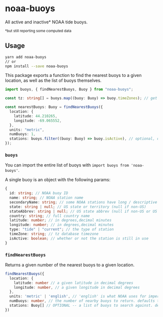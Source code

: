 # noaa-buoys

All active and inactive\* NOAA tide buoys.

<sup>\*but still reporting some computed data</sup>

## Usage

```bash
yarn add noaa-buoys
// or
npm install --save noaa-buoys
```

This package exports a function to find the nearest buoys to a given location, as well as the list of buoys themselves.

```ts
import buoys, { findNearestBuoys, Buoy } from "noaa-buoys";

const tz: string[] = buoys.map((buoy: Buoy) => buoy.timeZones); // get all buoy timezones

const nearestBuoys: Buoy = findNearestBuoys({
  location: {
    latitude: 44.210265,
    longitude: -69.065552,
  },
  units: "metric",
  numBuoys: 1,
  stations: buoys.filter((buoy: Buoy) => buoy.isActive), // optional, defaults to the entire list of buoys
});
```

### `buoys`

You can import the entire list of buoys with `import buoys from 'noaa-buoys'`.

A single buoy is an object with the following params:

```ts
{
  id: string; // NOAA buoy ID
  name: string; // NOAA station name
  secondaryName: string; // some NOAA stations have long / descriptive names, those are added here
  state: string | null; // US state or territory (null if non-US)
  stateAbbrev: string | null; // US state abbrev (null if non-US or US outlying island)
  country: string; // full country name
  latitude: number; // in degrees,decimal minutes
  longitude: number; // in degrees,decimal minutes
  type: "tide" | "current"; // the type of station
  timeZone: string; // tz database timezone
  isActive: boolean; // whether or not the station is still in use
}
```

### `findNearestBuoys`

Returns a given number of the nearest buoys to a given location.

```ts
findNearestBuoys({
  location: {
    latitude: number // a given latitude in decimal degrees
    longitude: number, // a given longitude in decimal degrees
  },
  units: 'metric' | 'english', // 'english' is what NOAA uses for imperial in their co-ops data api
  numBuoys: number, // the number of nearby buoys to return. defaults to the entire list of buoys (3054)
  stations: Buoy[] // OPTIONAL -- a list of buoys to search against. defaults to the entire list of noaa-buoys
})
```
